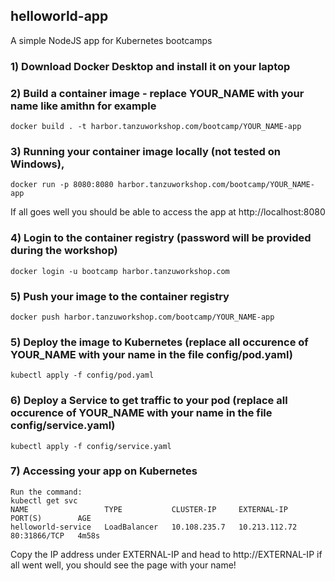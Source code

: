 ## helloworld-app
A simple NodeJS app for Kubernetes bootcamps

### 1) Download Docker Desktop and install it on your laptop

### 2) Build a container image - replace YOUR_NAME with your name like amithn for example
```
docker build . -t harbor.tanzuworkshop.com/bootcamp/YOUR_NAME-app
```

### 3) Running your container image locally (not tested on Windows), 
```
docker run -p 8080:8080 harbor.tanzuworkshop.com/bootcamp/YOUR_NAME-app
```

If all goes well you should be able to access the app at http://localhost:8080


### 4) Login to the container registry (password will be provided during the workshop)
```
docker login -u bootcamp harbor.tanzuworkshop.com
```

### 5) Push your image to the container registry 
```
docker push harbor.tanzuworkshop.com/bootcamp/YOUR_NAME-app
```

### 5) Deploy the image to Kubernetes (replace all occurence of YOUR_NAME with your name in the file config/pod.yaml)

```
kubectl apply -f config/pod.yaml
```

### 6) Deploy a Service to get traffic to your pod (replace all occurence of YOUR_NAME with your name in the file config/service.yaml)

```
kubectl apply -f config/service.yaml
```

### 7) Accessing your app on Kubernetes 
```
Run the command: 
kubectl get svc
NAME                 TYPE           CLUSTER-IP     EXTERNAL-IP     PORT(S)        AGE
helloworld-service   LoadBalancer   10.108.235.7   10.213.112.72   80:31866/TCP   4m58s
```

Copy the IP address under EXTERNAL-IP and head to http://EXTERNAL-IP 
if all went well, you should see the page with your name! 

